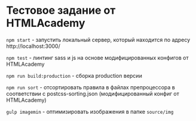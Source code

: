# Тестовое задание от HTMLAcademy

`npm start` - запустить локальный сервер, который находится по адресу http://localhost:3000/

`npm test` - линтинг sass и js на основе модифицированных конфигов от HTMLAcademy

`npm run build:production` - сборка production версии

`npm run sort` - отсортировать правила в файлах препроцессора в соответствии с postcss-sorting.json (модифицированный конфиг от HTMLAcademy)

`gulp imagemin` - оптимизировать изображения в папке `source/img`

